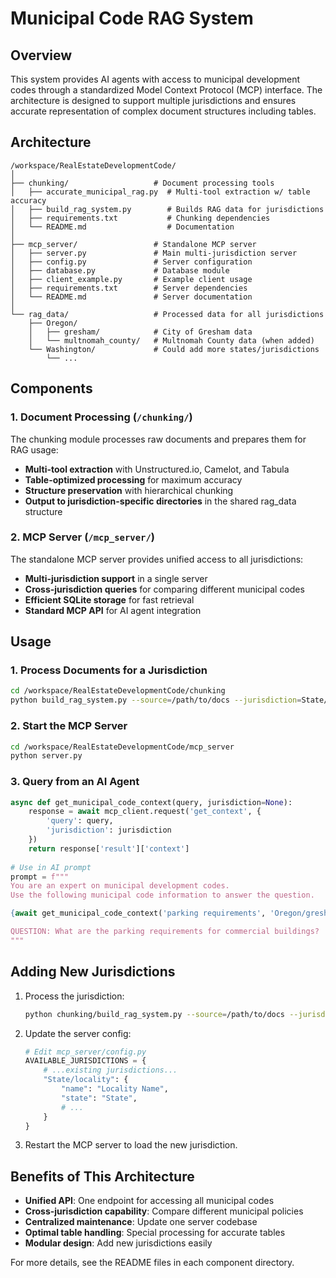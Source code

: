 # Municipal Code RAG System

## Overview
This system provides AI agents with access to municipal development codes through a standardized Model Context Protocol (MCP) interface. The architecture is designed to support multiple jurisdictions and ensures accurate representation of complex document structures including tables.

## Architecture

```
/workspace/RealEstateDevelopmentCode/
│
├── chunking/                   # Document processing tools
│   ├── accurate_municipal_rag.py  # Multi-tool extraction w/ table accuracy
│   ├── build_rag_system.py        # Builds RAG data for jurisdictions
│   ├── requirements.txt           # Chunking dependencies
│   └── README.md                  # Documentation
│
├── mcp_server/                 # Standalone MCP server
│   ├── server.py               # Main multi-jurisdiction server
│   ├── config.py               # Server configuration
│   ├── database.py             # Database module
│   ├── client_example.py       # Example client usage
│   ├── requirements.txt        # Server dependencies
│   └── README.md               # Server documentation
│
└── rag_data/                   # Processed data for all jurisdictions
    ├── Oregon/
    │   ├── gresham/            # City of Gresham data
    │   └── multnomah_county/   # Multnomah County data (when added)
    └── Washington/             # Could add more states/jurisdictions
        └── ...
```

## Components

### 1. Document Processing (`/chunking/`)
The chunking module processes raw documents and prepares them for RAG usage:

- **Multi-tool extraction** with Unstructured.io, Camelot, and Tabula
- **Table-optimized processing** for maximum accuracy
- **Structure preservation** with hierarchical chunking
- **Output to jurisdiction-specific directories** in the shared rag_data structure

### 2. MCP Server (`/mcp_server/`)
The standalone MCP server provides unified access to all jurisdictions:

- **Multi-jurisdiction support** in a single server
- **Cross-jurisdiction queries** for comparing different municipal codes
- **Efficient SQLite storage** for fast retrieval
- **Standard MCP API** for AI agent integration

## Usage

### 1. Process Documents for a Jurisdiction

```bash
cd /workspace/RealEstateDevelopmentCode/chunking
python build_rag_system.py --source=/path/to/docs --jurisdiction=State/locality
```

### 2. Start the MCP Server

```bash
cd /workspace/RealEstateDevelopmentCode/mcp_server
python server.py
```

### 3. Query from an AI Agent

```python
async def get_municipal_code_context(query, jurisdiction=None):
    response = await mcp_client.request('get_context', {
        'query': query,
        'jurisdiction': jurisdiction
    })
    return response['result']['context']
    
# Use in AI prompt
prompt = f"""
You are an expert on municipal development codes.
Use the following municipal code information to answer the question.

{await get_municipal_code_context('parking requirements', 'Oregon/gresham')}

QUESTION: What are the parking requirements for commercial buildings?
"""
```

## Adding New Jurisdictions

1. Process the jurisdiction:
   ```bash
   python chunking/build_rag_system.py --source=/path/to/docs --jurisdiction=State/locality
   ```

2. Update the server config:
   ```python
   # Edit mcp_server/config.py
   AVAILABLE_JURISDICTIONS = {
       # ...existing jurisdictions...
       "State/locality": {
           "name": "Locality Name",
           "state": "State",
           # ...
       }
   }
   ```

3. Restart the MCP server to load the new jurisdiction.

## Benefits of This Architecture

- **Unified API**: One endpoint for accessing all municipal codes
- **Cross-jurisdiction capability**: Compare different municipal policies
- **Centralized maintenance**: Update one server codebase
- **Optimal table handling**: Special processing for accurate tables
- **Modular design**: Add new jurisdictions easily

For more details, see the README files in each component directory.
